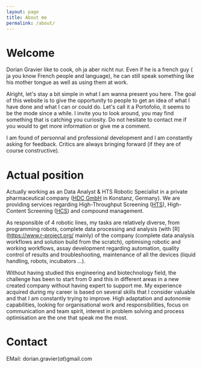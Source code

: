 ```yaml
---
layout: page
title: About me
permalink: /about/
---
```

# Welcome

Dorian Gravier like to cook, oh ja aber nicht nur. Even if he is a french guy ( ja you know French people and language), he can still speak something like his mother tongue as well as using them at work.

Alright, let's stay a bit simple in what I am wanna present you here. The goal of this website is to give the opportunity to people to get an idea of what I have done and what I can or could do. Let's call it a Portofolio, it seems to be the mode since a while. 
I invite you to look around, you may find something that is catching you curiosity. Do not hesitate to contact me if you would to get more information or give me a comment. 

I am found of personnal and professional development and I am constantly asking for feedback. Critics are always bringing forward (if they are of course constructive).

# Actual position

Actually working as an Data Analyst & HTS Robotic Specialist in a private pharmaceutical company ([HDC GmbH](http://hit-discovery.de/index.php?id=2) in Konstanz, Germany). We are providing services regarding High-Throughput Screening ([HTS](http://en.wikipedia.org/wiki/High-throughput_screening)), High-Content Screening ([HCS](https://en.wikipedia.org/wiki/High-content_screening)) and compound management.

As responsible of 4 robotic lines, my tasks are relatively diverse, from programming robots, complete data processing and analysis (with [R](https://www.r-project.org/ mainly) of the company (complete data analysis workflows and solution build from the scratch), optimising robotic and working workflows, assay development regarding automation, quality control of results and troubleshooting, maintenance of all the devices (liquid handling, robots, incubators ...).

Without having studied this engineering and biotechnology field, the challenge has been to start from 0 and this in different areas in a new created company without having expert to support me.
My experience acquired during my career is based on several skills that I consider valuable and that I am constantly trying to improve. High adaptation and autonomie capabilities, looking for organisational work  and responsibilities, focus on communication and team spirit, interest in problem solving and process optimisation are the one that speak me the most.



# Contact
EMail: dorian.gravier(*at*)gmail.com

